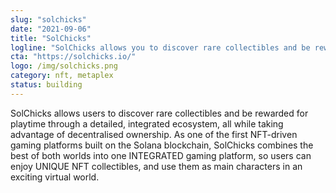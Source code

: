 ```yaml
---
slug: "solchicks"
date: "2021-09-06"
title: "SolChicks"
logline: "SolChicks allows you to discover rare collectibles and be rewarded for playtime through a detailed, integrated ecosystem as one of the first NFT-driven gaming platforms built on the Solana blockchain."
cta: "https://solchicks.io/"
logo: /img/solchicks.png
category: nft, metaplex
status: building
---
```


SolChicks allows users to discover rare collectibles and be rewarded for playtime through a detailed, integrated ecosystem, all while taking advantage of decentralised ownership. As one of the first NFT-driven gaming platforms built on the Solana blockchain, SolChicks combines the best of both worlds into one INTEGRATED gaming platform, so users can enjoy UNIQUE NFT collectibles, and use them as main characters in an exciting virtual world.
